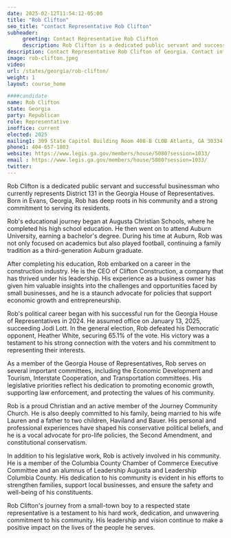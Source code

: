 ```yaml
---
date: 2025-02-12T11:54:12-05:00
title: "Rob Clifton"
seo_title: "contact Representative Rob Clifton"
subheader:
     greeting: Contact Representative Rob Clifton
     description: Rob Clifton is a dedicated public servant and successful businessman who currently represents District 131 in the Georgia House of Representatives. He assumed office on January 13, 2025. His current term ends on January 11, 2027.
description: Contact Representative Rob Clifton of Georgia. Contact information for Rob Clifton includes email address, phone number, and mailing address.
image: rob-clifton.jpeg
video:
url: /states/georgia/rob-clifton/
weight: 1
layout: course_home

####candidate
name: Rob Clifton
state: Georgia
party: Republican
role: Representative
inoffice: current
elected: 2025
mailing1: 309 State Capitol Building Room 408-B CLOB Atlanta, GA 30334
phone1: 404-657-1803
website: https://www.legis.ga.gov/members/house/5080?session=1033/
email : https://www.legis.ga.gov/members/house/5080?session=1033/
twitter: 
---
```

Rob Clifton is a dedicated public servant and successful businessman who currently represents District 131 in the Georgia House of Representatives. Born in Evans, Georgia, Rob has deep roots in his community and a strong commitment to serving its residents.

Rob's educational journey began at Augusta Christian Schools, where he completed his high school education. He then went on to attend Auburn University, earning a bachelor's degree. During his time at Auburn, Rob was not only focused on academics but also played football, continuing a family tradition as a third-generation Auburn graduate.

After completing his education, Rob embarked on a career in the construction industry. He is the CEO of Clifton Construction, a company that has thrived under his leadership. His experience as a business owner has given him valuable insights into the challenges and opportunities faced by small businesses, and he is a staunch advocate for policies that support economic growth and entrepreneurship.

Rob's political career began with his successful run for the Georgia House of Representatives in 2024. He assumed office on January 13, 2025, succeeding Jodi Lott. In the general election, Rob defeated his Democratic opponent, Heather White, securing 65.1% of the vote. His victory was a testament to his strong connection with the voters and his commitment to representing their interests.

As a member of the Georgia House of Representatives, Rob serves on several important committees, including the Economic Development and Tourism, Interstate Cooperation, and Transportation committees. His legislative priorities reflect his dedication to promoting economic growth, supporting law enforcement, and protecting the values of his community.

Rob is a proud Christian and an active member of the Journey Community Church. He is also deeply committed to his family, being married to his wife Lauren and a father to two children, Haviland and Bauer. His personal and professional experiences have shaped his conservative political beliefs, and he is a vocal advocate for pro-life policies, the Second Amendment, and constitutional conservatism.

In addition to his legislative work, Rob is actively involved in his community. He is a member of the Columbia County Chamber of Commerce Executive Committee and an alumnus of Leadership Augusta and Leadership Columbia County. His dedication to his community is evident in his efforts to strengthen families, support local businesses, and ensure the safety and well-being of his constituents.

Rob Clifton's journey from a small-town boy to a respected state representative is a testament to his hard work, dedication, and unwavering commitment to his community. His leadership and vision continue to make a positive impact on the lives of the people he serves.
